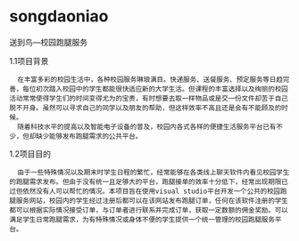 # songdaoniao
送到鸟—校园跑腿服务

1.1项目背景

      在丰富多彩的校园生活中，各种校园服务琳琅满目。快递服务、送餐服务、预定服务等日趋完善，每位初次踏入校园中的学生都能很快适应新的大学生活。但课程的丰富选择以及绚丽的校园活动常常使得学生们的时间变得尤为的宝贵，有时想要去取一样物品或是交一份文件却苦于自己脱不开身。虽然可以寻求自己的同学以及朋友的帮助，但这样效率不高且还是会有不能顾及的时候。
      随着科技水平的提高以及智能电子设备的普及，校园内各式各样的便捷生活服务平台已有不少，但却缺少能够发布跑腿需求的公共平台。

1.2项目目的

      由于一些特殊情况以及期末时学生日程的繁忙，经常能够在各类线上聊天软件内看见校园学生的跑腿需求发布。但由于没有统一且足够大的平台，跑腿接单的效率十分低下，经常出现期限已过但依然没有人可以帮忙的情况。本项目旨在使用visual studio平台开发一个公共的校园跑腿服务网站，校园内的学生经过注册后都可以在该网站发布跑腿订单，任何在该软件注册的学生都可以根据实际情况接受订单，与订单者进行联系并完成订单，获取一定数额的佣金奖励。可以满足学生日常跑腿需求，为有特殊情况或身体不便的学生提供一个统一管理的校园跑腿服务平台。
